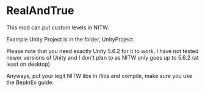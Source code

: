# RealAndTrue
This mod can put custom levels in NITW.

Example Unity Project is in the folder, UnityProject.

Please note that you need exactly Unity 5.6.2 for it to work, I have not tested newer versions of Unity and I don't plan to as NITW only goes up to 5.6.2 (at least on desktop)

Anyways, put your legit NITW libs in /libs and compile, make sure you use the BepInEx guide.
